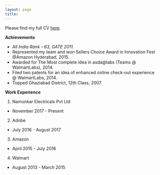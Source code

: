 ```yaml
---
layout: page
title: 
---
```


Please find my full CV [here](https://drive.google.com/file/d/1cuh5yl_ip4talAe0MGpEbvz4GrUCjsJI/view?usp=sharing).


**Achievements**
 - *All India Rank - 63, GATE 2011.*
 - Represented my team and won Sellers Choice Award in Innovation Fest @Amazon Hyderabad, 2015.
 - Awarded for The Most complete idea in asda@labs (Teams @ WalmartLabs), 2014.
 - Filed two patents for an idea of enhanced online check-out experience @ WalmartLabs, 2014.
 - Topped Ghaziabad District, 12th Class, 2007.
 


**Work Experience**

1. Namonkar Electricals Pvt Ltd
 - November 2017 - Present
 
2. Adobe
 - July 2016 - August 2017

3. Amazon
 - April 2015 - July 2016

4. Walmart
 - August 2013 - March 2015


